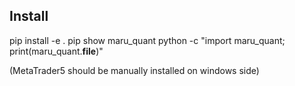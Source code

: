 ## Install
pip install -e . 
pip show maru_quant
python -c "import maru_quant; print(maru_quant.__file__)"

(MetaTrader5 should be manually installed on windows side)